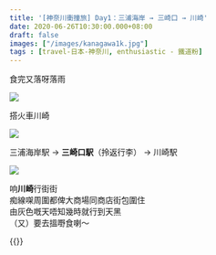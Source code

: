 ```yaml
---
title: '[神奈川衝撞旅] Day1：三浦海岸 → 三崎口 → 川崎'
date: 2020-06-26T10:30:00.000+08:00
draft: false
images: ["/images/kanagawa1k.jpg"]
tags : [travel-日本-神奈川, enthusiastic - 鐵道粉]
---
```


食完又落呀落雨

![](/images/kanagawa1k1.jpg)

搭火車川崎

![](/images/kanagawa1k.jpg)

三浦海岸駅 → **三崎口駅**（拎返行李） → 川崎駅

![](/images/kanagawa1k2.jpg)

响**川崎**行街街  
痴線㗎周圍都俾大商場同商店街包圍住  
由灰色嘅天唔知幾時就行到天黑  
（又）要去搵嘢食喇～


{{<kanagawa>}}
